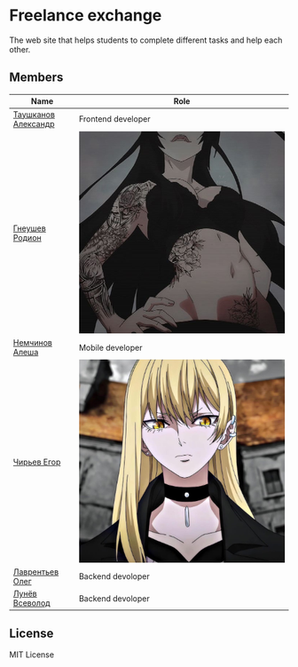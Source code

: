 # Freelance exchange
The web site that helps students to complete different tasks and help each other.

## Members
| Name | Role |
|---|---|
| [Таушканов Александр]() | Frontend developer |
| [Гнеушев Родион]() | ![alt text](https://github.com/Larinenok/freelance-exchange/blob/main/freelance_exchange/media/photos/2024/03/28/test_avatar.jpg) |
| [Немчинов Алеша]() | Mobile developer |
| [Чирьев Егор]() | ![alt text](https://github.com/Larinenok/freelance-exchange/blob/main/freelance_exchange/media/photos/2024/04/11/new_ava.jpg) |
| [Лаврентьев Олег](https://github.com/Larinenok) | Backend devoloper |
| [Лунёв Всеволод](https://github.com/skattetskiy) | Backend devoloper |

## License
MIT License
